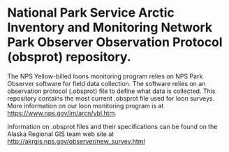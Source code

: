# National Park Service Arctic Inventory and Monitoring Network Park Observer Observation Protocol (obsprot) repository.
The NPS Yellow-billed loons monitoring program relies on NPS Park Observer software for field data collection. The software relies on an observation protocol (.obsprot) file to define what data is collected. This repository contains the most current .obsprot file used for loon surveys. More information on our loon monitoring program is at https://www.nps.gov/im/arcn/ybl.htm.

Information on .obsprot files and their specifications can be found on the Alaska Regional GIS team web site at http://akrgis.nps.gov/observer/new_survey.html


